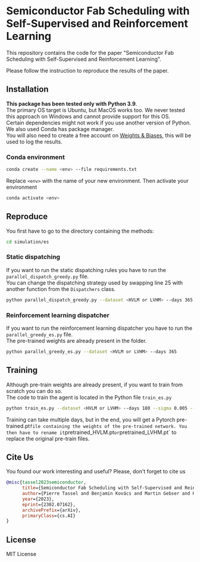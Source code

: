 # Semiconductor Fab Scheduling with Self-Supervised and Reinforcement Learning

This repository contains the code for the paper "Semiconductor Fab Scheduling with Self-Supervised and Reinforcement Learning".

Please follow the instruction to reproduce the results of the paper.

## Installation

**This package has been tested only with Python 3.9**.  
The primary OS target is Ubuntu, but MacOS works too. We never tested this approach on Windows and cannot provide support for this OS.  
Certain dependencies might not work if you use another version of Python.  
We also used Conda has package manager.  
You will also need to create a free account on [Weights & Biases](https://wandb.ai), this will be used to log the results.

### Conda environment

```bash
conda create --name <env> --file requirements.txt
```

Replace `<env>` with the name of your new environment.
Then activate your environment

```bash
conda activate <env>
```

## Reproduce

You first have to go to the directory containing the methods:

```bash
cd simulation/es
```

### Static dispatching

If you want to run the static dispatching rules you have to run the `parallel_dispatch_greedy.py` file.  
You can change the dispatching strategy used by swapping line 25 with another function from the `Dispatchers` class.

```bash
python parallel_dispatch_greedy.py --dataset <HVLM or LVHM> --days 365
```

### Reinforcement learning dispatcher

If you want to run the reinforcement learning dispatcher you have to run the `parallel_greedy_es.py` file.  
The pre-trained weights are already present in the folder.

```bash
python parallel_greedy_es.py --dataset <HVLM or LVHM> --days 365
```

## Training
Although pre-train weights are already present, if you want to train from scratch you can do so.  
The code to train the agent is located in the Python file `train_es.py`

```bash
python train_es.py --dataset <HVLM or LVHM> --days 180 --sigma 0.005 --alpha 0.01 --popsize 128 --l2 0.0
```

Training can take multiple days, but in the end, you will get a Pytorch pre-trained.pt` file containing the weights of the pre-trained network.
You then have to rename it `pretrained_HVLM.pt` or `pretrained_LVHM.pt` to replace the original pre-train files.

## Cite Us

You found our work interesting and useful? Please, don't forget to cite us

```bibtex
@misc{tassel2023semiconductor,
      title={Semiconductor Fab Scheduling with Self-Supervised and Reinforcement Learning}, 
      author={Pierre Tassel and Benjamin Kovács and Martin Gebser and Konstantin Schekotihin and Patrick Stöckermann and Georg Seidel},
      year={2023},
      eprint={2302.07162},
      archivePrefix={arXiv},
      primaryClass={cs.AI}
}
```

## License

MIT License
